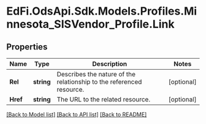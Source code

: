# EdFi.OdsApi.Sdk.Models.Profiles.Minnesota_SISVendor_Profile.Link
## Properties

Name | Type | Description | Notes
------------ | ------------- | ------------- | -------------
**Rel** | **string** | Describes the nature of the relationship to the referenced resource. | [optional] 
**Href** | **string** | The URL to the related resource. | [optional] 

[[Back to Model list]](../README.md#documentation-for-models) [[Back to API list]](../README.md#documentation-for-api-endpoints) [[Back to README]](../README.md)

